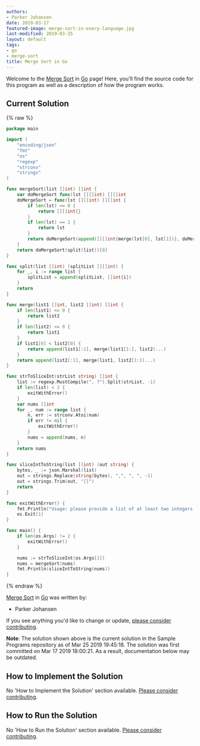 ```yaml
---
authors:
- Parker Johansen
date: 2019-03-17
featured-image: merge-sort-in-every-language.jpg
last-modified: 2019-03-25
layout: default
tags:
- go
- merge-sort
title: Merge Sort in Go
---
```


Welcome to the [Merge Sort](https://sampleprograms.io/projects/merge-sort) in [Go](https://sampleprograms.io/languages/go) page! Here, you'll find the source code for this program as well as a description of how the program works.

## Current Solution

{% raw %}

```go
package main

import (
    "encoding/json"
    "fmt"
    "os"
    "regexp"
    "strconv"
    "strings"
)

func mergeSort(list []int) []int {
    var doMergeSort func(lst [][]int) [][]int
    doMergeSort = func(lst [][]int) [][]int {
        if len(lst) <= 0 {
            return [][]int{}
        }
        if len(lst) == 1 {
            return lst
        }
        return doMergeSort(append([][]int{merge(lst[0], lst[1])}, doMergeSort(lst[2:])...))
    }
    return doMergeSort(split(list))[0]
}

func split(list []int) (splitList [][]int) {
    for _, i := range list {
        splitList = append(splitList, []int{i})
    }
    return
}

func merge(list1 []int, list2 []int) []int {
    if len(list1) <= 0 {
        return list2
    }
    if len(list2) <= 0 {
        return list1
    }
    if list1[0] < list2[0] {
        return append(list1[:1], merge(list1[1:], list2)...)
    }
    return append(list2[:1], merge(list1, list2[1:])...)
}

func strToSliceInt(strList string) []int {
    list := regexp.MustCompile(", ?").Split(strList, -1)
    if len(list) < 2 {
        exitWithError()
    }
    var nums []int
    for _, num := range list {
        n, err := strconv.Atoi(num)
        if err != nil {
            exitWithError()
        }
        nums = append(nums, n)
    }
    return nums
}

func sliceIntToString(list []int) (out string) {
    bytes, _ := json.Marshal(list)
    out = strings.Replace(string(bytes), ",", ", ", -1)
    out = strings.Trim(out, "[]")
    return
}

func exitWithError() {
    fmt.Println("Usage: please provide a list of at least two integers to sort in the format \"1, 2, 3, 4, 5\"")
    os.Exit(1)
}

func main() {
    if len(os.Args) != 2 {
        exitWithError()
    }

    nums := strToSliceInt(os.Args[1])
    nums = mergeSort(nums)
    fmt.Println(sliceIntToString(nums))
}
```

{% endraw %}

[Merge Sort](https://sampleprograms.io/projects/merge-sort) in [Go](https://sampleprograms.io/languages/go) was written by:

- Parker Johansen

If you see anything you'd like to change or update, [please consider contributing](https://github.com/TheRenegadeCoder/sample-programs).

**Note**: The solution shown above is the current solution in the Sample Programs repository as of Mar 25 2019 19:45:18. The solution was first committed on Mar 17 2019 18:00:21. As a result, documentation below may be outdated.

## How to Implement the Solution

No 'How to Implement the Solution' section available. [Please consider contributing](https://github.com/TheRenegadeCoder/sample-programs-website).

## How to Run the Solution

No 'How to Run the Solution' section available. [Please consider contributing](https://github.com/TheRenegadeCoder/sample-programs-website).